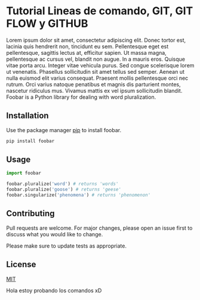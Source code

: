 # Tutorial Lineas de comando, GIT, GIT FLOW y GITHUB



Lorem ipsum dolor sit amet, consectetur adipiscing elit. Donec tortor est, lacinia quis hendrerit non, tincidunt eu sem. Pellentesque eget est pellentesque, sagittis lectus at, efficitur sapien. Ut massa magna, pellentesque ac cursus vel, blandit non augue. In a mauris eros. Quisque vitae porta arcu. Integer vitae vehicula purus. Sed congue scelerisque lorem ut venenatis. Phasellus sollicitudin sit amet tellus sed semper. Aenean ut nulla euismod elit varius consequat. Praesent mollis pellentesque orci nec rutrum. Orci varius natoque penatibus et magnis dis parturient montes, nascetur ridiculus mus. Vivamus mattis ex vel ipsum sollicitudin blandit.
Foobar is a Python library for dealing with word pluralization.

## Installation

Use the package manager [pip](https://pip.pypa.io/en/stable/) to install foobar.

```bash
pip install foobar
```

## Usage

```python
import foobar

foobar.pluralize('word') # returns 'words'
foobar.pluralize('goose') # returns 'geese'
foobar.singularize('phenomena') # returns 'phenomenon'
```

## Contributing
Pull requests are welcome. For major changes, please open an issue first to discuss what you would like to change.

Please make sure to update tests as appropriate.

## License
[MIT](https://choosealicense.com/licenses/mit/)

Hola estoy probando los comandos xD






